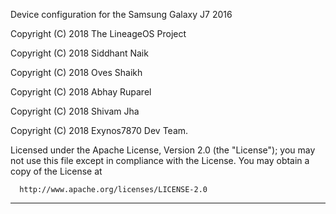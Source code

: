 Device configuration for the Samsung Galaxy J7 2016

Copyright (C) 2018 The LineageOS Project

Copyright (C) 2018 Siddhant Naik

Copyright (C) 2018 Oves Shaikh

Copyright (C) 2018 Abhay Ruparel

Copyright (C) 2018 Shivam Jha

Copyright (C) 2018 Exynos7870 Dev Team.

 Licensed under the Apache License, Version 2.0 (the "License");
 you may not use this file except in compliance with the License.
 You may obtain a copy of the License at

      http://www.apache.org/licenses/LICENSE-2.0

------------------------------------------------------------------
